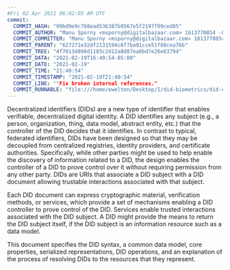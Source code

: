 ```yaml
---
#Fri 02 Apr 2021 06:02:05 AM UTC
commit:
  COMMIT_HASH: "99bd9e9c768ead536387b9567e5f2197f09ced85"
  COMMIT_AUTHOR: "Manu Sporny <msporny@digitalbazaar.com> 1613770854 -0500"
  COMMIT_COMMITTER: "Manu Sporny <msporny@digitalbazaar.com> 1613770854 -0500"
  COMMIT_PARENT: "627271e32df2131594c6f7ba91cce51f88cea7bb"
  COMMIT_TREE: "4f7013d890d1183c2d12a8d87ea8bd7e26e63794"
  COMMIT_DATA: "2021-02-19T16:40:54-05:00"
  COMMIT_DATE: "2021-02-19"
  COMMIT_TIME: "21:40:54"
  COMMIT_TIMESTAMP: "2021-02-19T21:40:54"
  COMMIT_LINE: ""Fix broken internal references."
  COMMIT_RUNNABLE: "file:///home/ewelton/Desktop/I/did-biometrics/did-core-dataset/analysis/gitinfo/99bd9e9c768ead536387b9567e5f2197f09ced85/snapshot/index.html"
---
```


<section id="abstract">
<p>
<a>Decentralized identifiers</a> (DIDs) are a new type of identifier that
enables verifiable, decentralized digital identity. A <a>DID</a> identifies any
subject (e.g., a person, organization, thing, data model, abstract entity, etc.)
that the controller of the <a>DID</a> decides that it identifies. In contrast to
typical, federated identifiers, <a>DIDs</a> have been designed so that they may
be decoupled from centralized registries, identity providers, and certificate
authorities. Specifically, while other parties might be used to help enable the
discovery of information related to a <a>DID</a>, the design enables the
controller of a <a>DID</a> to prove control over it without requiring permission
from any other party. <a>DIDs</a> are <a>URIs</a> that associate a <a>DID
subject</a> with a <a>DID document</a> allowing trustable interactions
associated with that subject.
    </p>
<p>
Each <a>DID document</a> can express cryptographic material, <a>verification
methods</a>, or <a>services</a>, which provide a set of mechanisms enabling a
<a>DID controller</a> to prove control of the <a>DID</a>. <a>Services</a> enable
trusted interactions associated with the <a>DID subject</a>. A <a>DID</a> might
provide the means to return the <a>DID subject</a> itself, if the <a>DID
subject</a> is an information resource such as a data model.
    </p>
<p>
This document specifies the DID syntax, a common data model, core properties,
serialized representations, DID operations, and an explanation of the process
of resolving DIDs to the resources that they represent.
    </p>
</section>
